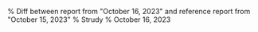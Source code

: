 % Diff between report from "October 16, 2023" and reference report from "October 15, 2023"
% Strudy
% October 16, 2023


